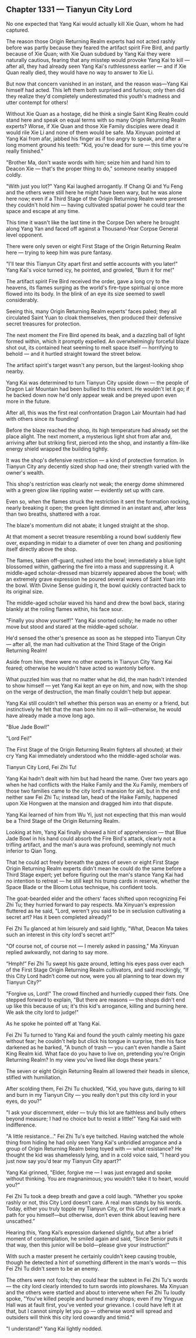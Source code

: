 ## Chapter 1331 — Tianyun City Lord

No one expected that Yang Kai would actually kill Xie Quan, whom he had captured.

The reason those Origin Returning Realm experts had not acted rashly before was partly because they feared the artifact spirit Fire Bird, and partly because of Xie Quan; with Xie Quan subdued by Yang Kai they were naturally cautious, fearing that any misstep would provoke Yang Kai to kill — after all, they had already seen Yang Kai's ruthlessness earlier — and if Xie Quan really died, they would have no way to answer to Xie Li.

But now that concern vanished in an instant, and the reason was—Yang Kai himself had acted. This left them both surprised and furious; only then did they realize they'd completely underestimated this youth's madness and utter contempt for others!

Without Xie Quan as a hostage, did he think a single Saint King Realm could stand here and speak on equal terms with so many Origin Returning Realm experts? Worse, if Xie Quan and those Xie Family disciples were dead it would rile Xie Li and none of them would be safe. Ma Xinyuan pointed at Yang Kai from afar, jabbed his finger as if too angry to speak, and after a long moment ground his teeth: "Kid, you're dead for sure — this time you're really finished."

"Brother Ma, don't waste words with him; seize him and hand him to Deacon Xie — that's the proper thing to do," someone nearby snapped coldly.

"With just you lot?" Yang Kai laughed arrogantly. If Chang Qi and Yu Feng and the others were still here he might have been wary, but he was alone here now; even if a Third Stage of the Origin Returning Realm were present they couldn't hold him — having cultivated spatial power he could tear the space and escape at any time.

This time it wasn't like the last time in the Corpse Den where he brought along Yang Yan and faced off against a Thousand-Year Corpse General level opponent.

There were only seven or eight First Stage of the Origin Returning Realm here — trying to keep him was pure fantasy.

"I'll tear this Tianyun City apart first and settle accounts with you later!" Yang Kai's voice turned icy, he pointed, and growled, "Burn it for me!"

The artifact spirit Fire Bird received the order, gave a long cry to the heavens, its flames surging as the world's fire-type spiritual qi once more flowed into its body. In the blink of an eye its size seemed to swell considerably.

Seeing this, many Origin Returning Realm experts' faces paled; they all circulated Saint Yuan to cloak themselves, then produced their defensive secret treasures for protection.

The next moment the Fire Bird opened its beak, and a dazzling ball of light formed within, which it promptly expelled. An overwhelmingly forceful blaze shot out, its contained heat seeming to melt space itself — horrifying to behold — and it hurtled straight toward the street below.

The artifact spirit's target wasn't any person, but the largest-looking shop nearby.

Yang Kai was determined to turn Tianyun City upside down — the people of Dragon Lair Mountain had been bullied to this extent. He wouldn't let it go; if he backed down now he'd only appear weak and be preyed upon even more in the future.

After all, this was the first real confrontation Dragon Lair Mountain had had with others since its founding!

Before the blaze reached the shop, its high temperature had already set the place alight. The next moment, a mysterious light shot from afar and, arriving after but striking first, pierced into the shop, and instantly a film-like energy shield wrapped the building tightly.

It was the shop's defensive restriction — a kind of protective formation. In Tianyun City any decently sized shop had one; their strength varied with the owner's wealth.

This shop's restriction was clearly not weak; the energy dome shimmered with a green glow like rippling water — evidently set up with care.

Even so, when the flames struck the restriction it sent the formation rocking, nearly breaking it open; the green light dimmed in an instant and, after less than two breaths, shattered with a roar.

The blaze's momentum did not abate; it lunged straight at the shop.

At that moment a secret treasure resembling a round bowl suddenly flew over, expanding in midair to a diameter of over ten zhang and positioning itself directly above the shop.

The flames, taken off-guard, rushed into the bowl; immediately a blue light blossomed within, gathering the fire into a mass and suppressing it. A middle-aged scholar-dressed man bizarrely appeared above the bowl; with an extremely grave expression he poured several waves of Saint Yuan into the bowl. With Divine Sense guiding it, the bowl quickly contracted back to its original size.

The middle-aged scholar waved his hand and drew the bowl back, staring blankly at the roiling flames within, his face sour.

"Finally you show yourself!" Yang Kai snorted coldly; he made no other move but stood and stared at the middle-aged scholar.

He'd sensed the other's presence as soon as he stepped into Tianyun City — after all, the man had cultivation at the Third Stage of the Origin Returning Realm!

Aside from him, there were no other experts in Tianyun City Yang Kai feared; otherwise he wouldn't have acted so wantonly before.

What puzzled him was that no matter what he did, the man hadn't intended to show himself — yet Yang Kai kept an eye on him, and now, with the shop on the verge of destruction, the man finally couldn't help but appear.

Yang Kai still couldn’t tell whether this person was an enemy or a friend, but instinctively he felt that the man bore him no ill will—otherwise, he would have already made a move long ago.

"Blue Jade Bowl!"

"Lord Fei!"

The First Stage of the Origin Returning Realm fighters all shouted; at their cry Yang Kai immediately understood who the middle-aged scholar was.

Tianyun City Lord, Fei Zhi Tu!

Yang Kai hadn't dealt with him but had heard the name. Over two years ago when he had conflicts with the Haike Family and the Xu Family, members of those two families came to the city lord's mansion for aid, but in the end neither saw Fei Zhi Tu; instead Ian, head of the Haike Family, happened upon Xie Hongwen at the mansion and dragged him into that dispute.

Yang Kai learned of him from Wu Yi, just not expecting that this man would be a Third Stage of the Origin Returning Realm.

Looking at him, Yang Kai finally showed a hint of apprehension — that Blue Jade Bowl in his hand could absorb the Fire Bird's attack, clearly not a trifling artifact, and the man's aura was profound, seemingly not much inferior to Qian Tong.

That he could act freely beneath the gazes of seven or eight First Stage Origin Returning Realm experts didn't mean he could do the same before a Third Stage expert; yet before figuring out the man's stance Yang Kai had no intention to retreat — he still kept his trump cards in reserve, whether the Space Blade or the Bloom Lotus technique, his confident tools.

The goat-bearded elder and the others' faces shifted upon recognizing Fei Zhi Tu; they hurried forward to pay respects. Ma Xinyuan's expression fluttered as he said, "Lord, weren't you said to be in seclusion cultivating a secret art? Has it been completed already?"

Fei Zhi Tu glanced at him leisurely and said lightly, "What, Deacon Ma takes such an interest in this city lord's secret art?"

"Of course not, of course not — I merely asked in passing," Ma Xinyuan replied awkwardly, not daring to say more.

“Hmph!” Fei Zhi Tu swept his gaze around, letting his eyes pass over each of the First Stage Origin Returning Realm cultivators, and said mockingly, “If this City Lord hadn’t come out now, were you all planning to tear down my Tianyun City?”

"Forgive us, Lord!" The crowd flinched and hurriedly cupped their fists. One stepped forward to explain, "But there are reasons — the shops didn't end up like this because of us; it's this kid's arrogance, killing and burning here. We ask the city lord to judge!"

As he spoke he pointed off at Yang Kai.

Fei Zhi Tu turned to Yang Kai and found the youth calmly meeting his gaze without fear; he couldn't help but click his tongue in surprise, then his face darkened as he barked, "A bunch of trash — you can't even handle a Saint King Realm kid. What face do you have to live on, pretending you're Origin Returning Realm? In my view you've lived like dogs these years."

The seven or eight Origin Returning Realm all lowered their heads in silence, stifled with humiliation.

After scolding them, Fei Zhi Tu chuckled, "Kid, you have guts, daring to kill and burn in my Tianyun City — you really don't put this city lord in your eyes, do you?"

"I ask your discernment, elder — truly this lot are faithless and bully others beyond measure; I had no choice but to resist a little!" Yang Kai said with indifference.

"A little resistance..." Fei Zhi Tu's eye twitched. Having watched the whole thing from hiding he had only seen Yang Kai's unbridled arrogance and a group of Origin Returning Realm being toyed with — what resistance? He thought the kid was shamelessly lying, and in a cold voice said, "I heard you just now say you'd tear my Tianyun City apart?"

Yang Kai grinned, "Elder, forgive me — I was just enraged and spoke without thinking. You are magnanimous; you wouldn't take it to heart, would you?"

Fei Zhi Tu took a deep breath and gave a cold laugh. “Whether you spoke rashly or not, this City Lord doesn’t care. A real man stands by his words. Today, either you truly topple my Tianyun City, or this City Lord will mark a path for you himself—but otherwise, don’t even think about leaving here unscathed.”

Hearing this, Yang Kai’s expression darkened slightly, but after a brief moment of contemplation, he smiled again and said, “Since Senior puts it that way, then this junior will be bold—please give your instruction!”

With such a master present he certainly couldn't keep causing trouble, though he detected a hint of something different in the man's words — this Fei Zhi Tu didn't seem to be an enemy.

The others were not fools; they could hear the subtext in Fei Zhi Tu's words — the city lord clearly intended to turn swords into plowshares. Ma Xinyuan and the others were startled and about to intervene when Fei Zhi Tu loudly spoke, "You've killed people and burned many shops; even if my Yingyue Hall was at fault first, you've vented your grievance. I could have left it at that, but I cannot simply let you go — otherwise word will spread and outsiders will think this city lord cowardly and timid."

"I understand!" Yang Kai lightly nodded.